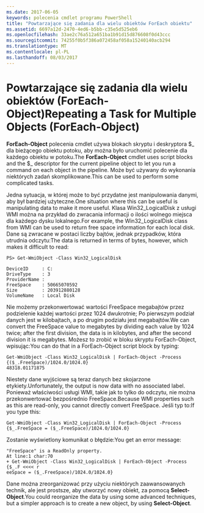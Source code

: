 ```yaml
---
ms.date: 2017-06-05
keywords: polecenia cmdlet programu PowerShell
title: "Powtarzające się zadania dla wielu obiektów ForEach obiektu"
ms.assetid: 6697a12d-2470-4ed6-b5bb-c35e5d525eb6
ms.openlocfilehash: 33ae2c76a512a651ba1b91d15d876608f0d43ccc
ms.sourcegitcommit: 74255f0b5f386a072458af058a15240140acb294
ms.translationtype: MT
ms.contentlocale: pl-PL
ms.lasthandoff: 08/03/2017
---
```

# <a name="repeating-a-task-for-multiple-objects-foreach-object"></a><span data-ttu-id="ac23e-103">Powtarzające się zadania dla wielu obiektów (ForEach-Object)</span><span class="sxs-lookup"><span data-stu-id="ac23e-103">Repeating a Task for Multiple Objects (ForEach-Object)</span></span>
<span data-ttu-id="ac23e-104">**ForEach-Object** polecenia cmdlet używa blokach skryptu i deskryptora $_ dla bieżącego obiektu potoku, aby można było uruchomić polecenie dla każdego obiektu w potoku.</span><span class="sxs-lookup"><span data-stu-id="ac23e-104">The **ForEach-Object** cmdlet uses script blocks and the $_ descriptor for the current pipeline object to let you run a command on each object in the pipeline.</span></span> <span data-ttu-id="ac23e-105">Może być używany do wykonania niektórych zadań skomplikowane.</span><span class="sxs-lookup"><span data-stu-id="ac23e-105">This can be used to perform some complicated tasks.</span></span>

<span data-ttu-id="ac23e-106">Jedna sytuacja, w której może to być przydatne jest manipulowania danymi, aby był bardziej użyteczne.</span><span class="sxs-lookup"><span data-stu-id="ac23e-106">One situation where this can be useful is manipulating data to make it more useful.</span></span> <span data-ttu-id="ac23e-107">Klasa Win32_LogicalDisk z usługi WMI można na przykład do zwracania informacji o ilości wolnego miejsca dla każdego dysku lokalnego.</span><span class="sxs-lookup"><span data-stu-id="ac23e-107">For example, the Win32_LogicalDisk class from WMI can be used to return free space information for each local disk.</span></span> <span data-ttu-id="ac23e-108">Dane są zwracane w postaci liczby bajtów, jednak przypadków, która utrudnia odczytu:</span><span class="sxs-lookup"><span data-stu-id="ac23e-108">The data is returned in terms of bytes, however, which makes it difficult to read:</span></span>

```
PS> Get-WmiObject -Class Win32_LogicalDisk

DeviceID     : C:
DriveType    : 3
ProviderName :
FreeSpace    : 50665070592
Size         : 203912880128
VolumeName   : Local Disk
```

<span data-ttu-id="ac23e-109">Nie możemy przekonwertować wartości FreeSpace megabajtów przez podzielenie każdej wartości przez 1024 dwukrotnie; Po pierwszym podział danych jest w kilobajtach, a po drugim podziału jest megabajtów.</span><span class="sxs-lookup"><span data-stu-id="ac23e-109">We can convert the FreeSpace value to megabytes by dividing each value by 1024 twice; after the first division, the data is in kilobytes, and after the second division it is megabytes.</span></span> <span data-ttu-id="ac23e-110">Możesz to zrobić w bloku skryptu ForEach-Object, wpisując:</span><span class="sxs-lookup"><span data-stu-id="ac23e-110">You can do that in a ForEach-Object script block by typing:</span></span>

```
Get-WmiObject -Class Win32_LogicalDisk | ForEach-Object -Process {($_.FreeSpace)/1024.0/1024.0}
48318.01171875
```

<span data-ttu-id="ac23e-111">Niestety dane wyjściowe są teraz danych bez skojarzone etykiety.</span><span class="sxs-lookup"><span data-stu-id="ac23e-111">Unfortunately, the output is now data with no associated label.</span></span> <span data-ttu-id="ac23e-112">Ponieważ właściwości usługi WMI, takie jak to tylko do odczytu, nie można przekonwertować bezpośrednio FreeSpace.</span><span class="sxs-lookup"><span data-stu-id="ac23e-112">Because WMI properties such as this are read-only, you cannot directly convert FreeSpace.</span></span> <span data-ttu-id="ac23e-113">Jeśli typ to:</span><span class="sxs-lookup"><span data-stu-id="ac23e-113">If you type this:</span></span>

```
Get-WmiObject -Class Win32_LogicalDisk | ForEach-Object -Process {$_.FreeSpace = ($_.FreeSpace)/1024.0/1024.0}
```

<span data-ttu-id="ac23e-114">Zostanie wyświetlony komunikat o błędzie:</span><span class="sxs-lookup"><span data-stu-id="ac23e-114">You get an error message:</span></span>

```
"FreeSpace" is a ReadOnly property.
At line:1 char:70
+ Get-WmiObject -Class Win32_LogicalDisk | ForEach-Object -Process {$_.F <<<< r
eeSpace = ($_.FreeSpace)/1024.0/1024.0}
```

<span data-ttu-id="ac23e-115">Dane można zreorganizować przy użyciu niektórych zaawansowanych technik, ale jest prostsze, aby utworzyć nowy obiekt, za pomocą **Select-Object**.</span><span class="sxs-lookup"><span data-stu-id="ac23e-115">You could reorganize the data by using some advanced techniques, but a simpler approach is to create a new object, by using **Select-Object**.</span></span>


